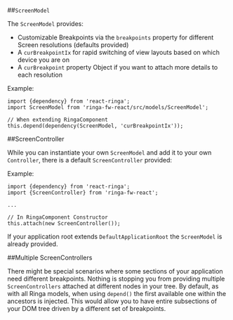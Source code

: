 ##`ScreenModel`

The `ScreenModel` provides:

* Customizable Breakpoints via the `breakpoints` property for different Screen resolutions (defaults provided)
* A `curBreakpointIx` for rapid switching of view layouts based on which device you are on
* A `curBreakpoint` property Object if you want to attach more details to each resolution

Example:

    import {dependency} from 'react-ringa';
    import ScreenModel from 'ringa-fw-react/src/models/ScreenModel';

    // When extending RingaComponent
    this.depend(dependency(ScreenModel, 'curBreakpointIx'));

##ScreenController

While you can instantiate your own `ScreenModel` and add it to your own `Controller`, there is a default
`ScreenController` provided:

Example:

    import {dependency} from 'react-ringa';
    import {ScreenController} from 'ringa-fw-react';

    ...

    // In RingaComponent Constructor
    this.attach(new ScreenController());
   
If your application root extends `DefaultApplicationRoot` the `ScreenModel` is already provided.

##Multiple ScreenControllers

There might be special scenarios where some sections of your application need different breakpoints. Nothing is
stopping you from providing multiple `ScreenControllers` attached at different nodes in your tree. By default, as
with all Ringa models, when using `depend()` the first available one within the ancestors is injected. This would
allow you to have entire subsections of your DOM tree driven by a different set of breakpoints.